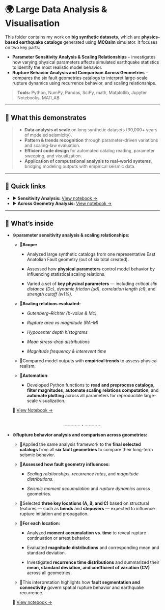 # 🌍 Large Data Analysis & Visualisation

This folder contains my work on **big synthetic datasets**, which are **physics-based earthquake catalogs** generated using **MCQsim** simulator. It focuses on two key parts:
- **Parameter Sensitivity Analysis & Scaling Relationships** – investigates how varying physical parameters affects simulated earthquake statistics to identify the most realistic model behavior. 
- **Rupture Behavior Analysis and Comparison Across Geometries** – compares the six fault geometries catalogs to interpret large-scale rupture dynamics using recurrence behavior, and scaling relationships.  

> **Tools:** Python, NumPy, Pandas, SciPy, math, Matplotlib, Jupyter Notebooks, MATLAB

---

## 🔎 What this demonstrates
> - **Data analysis at scale** on long synthetic datasets (30,000+ years of modeled seismicity).  
> - **Pattern & trends recognition** through parameter-driven variations and scaling-law evaluation.  
> - **Efficient code design** for automated catalog reading, parameter sweeping, and visualization.  
> - **Application of computational analysis to real-world systems**, bridging modeling outputs with empirical seismic data.

---

## 🔎 Quick links
- ▶️ **Sensitivity Analysis:** [View notebook →](./Sensitivity-Analysis.ipynb)  
- ▶️ **Across Geometry Analysis:** [View notebook →](./Across-Geometry-Analysis.ipynb)

---

## 🚀 What’s inside

- ⚙️**parameter sensitivity analysis & scaling relationships:**
  - 🧩**Scope:** 
    - Analyzed large synthetic catalogs from one representative East Anatolian Fault geometry (out of six total created).
    
    - Assessed how **physical parameters** control model behavior by influencing statistical scaling relations.  
    
    - Varied a set of **key physical parameters** — including *critical slip distance (Dc)*, *dynamic friction (μd)*, *correlation length (cl)*, and *strength cutoff (w1%)*.
    
  - 🧩**Scaling relations evaluated:**  
    - *Gutenberg–Richter (b-value & Mc)* 
    
    - *Rupture area vs magnitude (RA–M)*
    
    - *Hypocenter depth histograms* 
    
    - *Mean stress-drop distributions* 
    
    - *Magnitude frequency & interevent time* 
    
  - 🧩Compared model outputs with **empirical trends** to assess physical realism. 
  
  - 🧩**Automation:** 
  
    - Developed Python functions to **read and preprocess catalogs**, **filter magnitudes**, **automate scaling relations computation**, and **automate plotting** across all parameters for reproducible large-scale visualization.

  🔗 [View Notebook →](./Sensitivity-Analysis.ipynb)  

<br>

  <div align="center"><span style="color:#888;">⋯⋯⋯⋯ ⬩ ⋯⋯⋯⋯</span></div>


- ⚙️**Rupture behavior analysis and comparison across geometries:**
  - 🧩Applied the same analysis framework to the **final selected catalogs** from all **six fault geometries** to compare their long-term seismic behavior. 
  
  - 🧩**Assessed how fault geometry influences:**
    - *Scaling relationships*, *recurrence rates*, and *magnitude distributions*.  
    
    - *Seismic moment accumulation* and *rupture dynamics* across geometries.  
    
  - 🧩Selected **three key locations (A, B, and C)** based on structural features — such as **bends** and **stepovers** — expected to influence rupture initiation and propagation.  
  
  - 🧩**For each location:**
    - Analyzed **moment accumulation vs. time** to reveal rupture continuation or arrest behavior.
    
    - Evaluated **magnitude distributions** and corresponding mean and standard deviation.
    
    - Investigated **recurrence time distributions** and summarized their **mean, standard deviation, and coefficient of variation (CV)** across all geometries.
    
  - 🧩This interpretation highlights how **fault segmentation and connectivity** govern spatial rupture behavior and earthquake recurrence.

  🔗 [View notebook →](./Across-Geometry-Analysis.ipynb)




